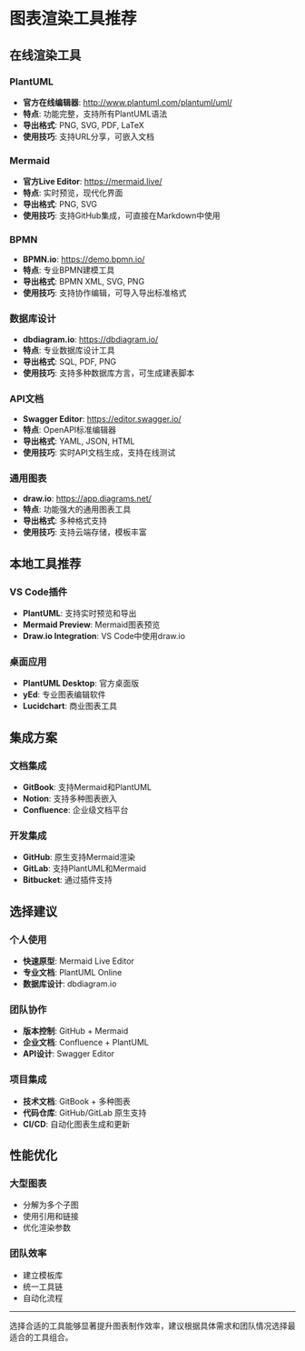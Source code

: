# 图表渲染工具推荐

## 在线渲染工具

### PlantUML
- **官方在线编辑器**: http://www.plantuml.com/plantuml/uml/
- **特点**: 功能完整，支持所有PlantUML语法
- **导出格式**: PNG, SVG, PDF, LaTeX
- **使用技巧**: 支持URL分享，可嵌入文档

### Mermaid
- **官方Live Editor**: https://mermaid.live/
- **特点**: 实时预览，现代化界面
- **导出格式**: PNG, SVG
- **使用技巧**: 支持GitHub集成，可直接在Markdown中使用

### BPMN
- **BPMN.io**: https://demo.bpmn.io/
- **特点**: 专业BPMN建模工具
- **导出格式**: BPMN XML, SVG, PNG
- **使用技巧**: 支持协作编辑，可导入导出标准格式

### 数据库设计
- **dbdiagram.io**: https://dbdiagram.io/
- **特点**: 专业数据库设计工具
- **导出格式**: SQL, PDF, PNG
- **使用技巧**: 支持多种数据库方言，可生成建表脚本

### API文档
- **Swagger Editor**: https://editor.swagger.io/
- **特点**: OpenAPI标准编辑器
- **导出格式**: YAML, JSON, HTML
- **使用技巧**: 实时API文档生成，支持在线测试

### 通用图表
- **draw.io**: https://app.diagrams.net/
- **特点**: 功能强大的通用图表工具
- **导出格式**: 多种格式支持
- **使用技巧**: 支持云端存储，模板丰富

## 本地工具推荐

### VS Code插件
- **PlantUML**: 支持实时预览和导出
- **Mermaid Preview**: Mermaid图表预览
- **Draw.io Integration**: VS Code中使用draw.io

### 桌面应用
- **PlantUML Desktop**: 官方桌面版
- **yEd**: 专业图表编辑软件
- **Lucidchart**: 商业图表工具

## 集成方案

### 文档集成
- **GitBook**: 支持Mermaid和PlantUML
- **Notion**: 支持多种图表嵌入
- **Confluence**: 企业级文档平台

### 开发集成
- **GitHub**: 原生支持Mermaid渲染
- **GitLab**: 支持PlantUML和Mermaid
- **Bitbucket**: 通过插件支持

## 选择建议

### 个人使用
- **快速原型**: Mermaid Live Editor
- **专业文档**: PlantUML Online
- **数据库设计**: dbdiagram.io

### 团队协作
- **版本控制**: GitHub + Mermaid
- **企业文档**: Confluence + PlantUML
- **API设计**: Swagger Editor

### 项目集成
- **技术文档**: GitBook + 多种图表
- **代码仓库**: GitHub/GitLab 原生支持
- **CI/CD**: 自动化图表生成和更新

## 性能优化

### 大型图表
- 分解为多个子图
- 使用引用和链接
- 优化渲染参数

### 团队效率
- 建立模板库
- 统一工具链
- 自动化流程

---

选择合适的工具能够显著提升图表制作效率，建议根据具体需求和团队情况选择最适合的工具组合。